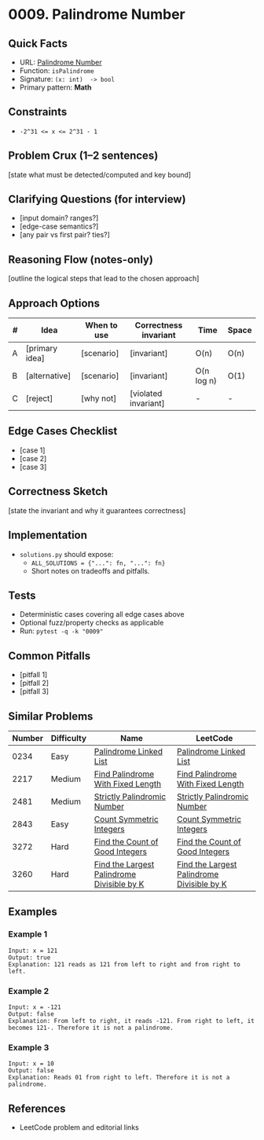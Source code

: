 # 0009. Palindrome Number

## Quick Facts

- URL: [Palindrome Number](https://leetcode.com/problems/palindrome-number/)
- Function: `isPalindrome`
- Signature: `(x: int)  -> bool`
- Primary pattern: **Math**

## Constraints

- `-2^31 <= x <= 2^31 - 1`

## Problem Crux (1–2 sentences)

[state what must be detected/computed and key bound]

## Clarifying Questions (for interview)

- [input domain? ranges?]
- [edge-case semantics?]
- [any pair vs first pair? ties?]

## Reasoning Flow (notes-only)

[outline the logical steps that lead to the chosen approach]

## Approach Options

| # | Idea | When to use | Correctness invariant | Time | Space |
|---|------|-------------|-----------------------|------|-------|
| A | [primary idea] | [scenario] | [invariant] | O(n) | O(n) |
| B | [alternative] | [scenario] | [invariant] | O(n log n) | O(1) |
| C | [reject] | [why not] | [violated invariant] | - | - |

## Edge Cases Checklist

- [case 1]
- [case 2]
- [case 3]

## Correctness Sketch

[state the invariant and why it guarantees correctness]

## Implementation

- `solutions.py` should expose:
  - `ALL_SOLUTIONS = {"...": fn, "...": fn}`
  - Short notes on tradeoffs and pitfalls.

## Tests

- Deterministic cases covering all edge cases above
- Optional fuzz/property checks as applicable
- Run: `pytest -q -k "0009"`

## Common Pitfalls

- [pitfall 1]
- [pitfall 2]
- [pitfall 3]

## Similar Problems

| Number | Difficulty | Name | LeetCode |
|---|---|---|---|
| 0234 | Easy | [Palindrome Linked List](../0234-palindrome-linked-list/readme.md) | [Palindrome Linked List](https://leetcode.com/problems/palindrome-linked-list/) |
| 2217 | Medium | [Find Palindrome With Fixed Length](../2217-find-palindrome-with-fixed-length/readme.md) | [Find Palindrome With Fixed Length](https://leetcode.com/problems/find-palindrome-with-fixed-length/) |
| 2481 | Medium | [Strictly Palindromic Number](../2481-strictly-palindromic-number/readme.md) | [Strictly Palindromic Number](https://leetcode.com/problems/strictly-palindromic-number/) |
| 2843 | Easy | [Count Symmetric Integers](../2843-count-symmetric-integers/readme.md) | [Count Symmetric Integers](https://leetcode.com/problems/count-symmetric-integers/) |
| 3272 | Hard | [Find the Count of Good Integers](../3272-find-the-count-of-good-integers/readme.md) | [Find the Count of Good Integers](https://leetcode.com/problems/find-the-count-of-good-integers/) |
| 3260 | Hard | [Find the Largest Palindrome Divisible by K](../3260-find-the-largest-palindrome-divisible-by-k/readme.md) | [Find the Largest Palindrome Divisible by K](https://leetcode.com/problems/find-the-largest-palindrome-divisible-by-k/) |

## Examples

### Example 1

```text
Input: x = 121
Output: true
Explanation: 121 reads as 121 from left to right and from right to left.
```

### Example 2

```text
Input: x = -121
Output: false
Explanation: From left to right, it reads -121. From right to left, it becomes 121-. Therefore it is not a palindrome.
```

### Example 3

```text
Input: x = 10
Output: false
Explanation: Reads 01 from right to left. Therefore it is not a palindrome.
```

## References

- LeetCode problem and editorial links
